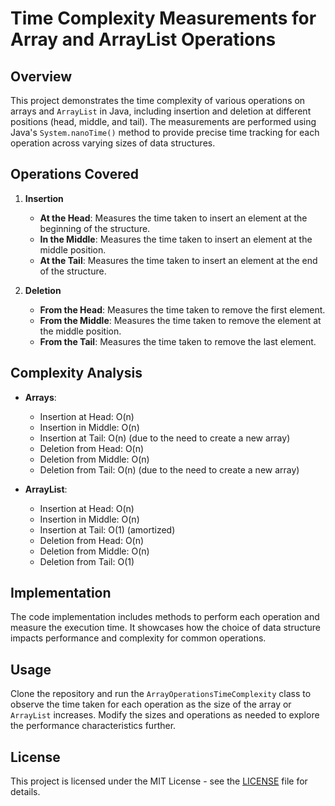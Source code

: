 # Time Complexity Measurements for Array and ArrayList Operations

## Overview
This project demonstrates the time complexity of various operations on arrays and `ArrayList` in Java, including insertion and deletion at different positions (head, middle, and tail). The measurements are performed using Java's `System.nanoTime()` method to provide precise time tracking for each operation across varying sizes of data structures.

## Operations Covered
1. **Insertion**
   - **At the Head**: Measures the time taken to insert an element at the beginning of the structure.
   - **In the Middle**: Measures the time taken to insert an element at the middle position.
   - **At the Tail**: Measures the time taken to insert an element at the end of the structure.

2. **Deletion**
   - **From the Head**: Measures the time taken to remove the first element.
   - **From the Middle**: Measures the time taken to remove the element at the middle position.
   - **From the Tail**: Measures the time taken to remove the last element.

## Complexity Analysis
- **Arrays**:
  - Insertion at Head: O(n)
  - Insertion in Middle: O(n)
  - Insertion at Tail: O(n) (due to the need to create a new array)
  - Deletion from Head: O(n)
  - Deletion from Middle: O(n)
  - Deletion from Tail: O(n) (due to the need to create a new array)

- **ArrayList**:
  - Insertion at Head: O(n)
  - Insertion in Middle: O(n)
  - Insertion at Tail: O(1) (amortized)
  - Deletion from Head: O(n)
  - Deletion from Middle: O(n)
  - Deletion from Tail: O(1)

## Implementation
The code implementation includes methods to perform each operation and measure the execution time. It showcases how the choice of data structure impacts performance and complexity for common operations.

## Usage
Clone the repository and run the `ArrayOperationsTimeComplexity` class to observe the time taken for each operation as the size of the array or `ArrayList` increases. Modify the sizes and operations as needed to explore the performance characteristics further.

## License
This project is licensed under the MIT License - see the [LICENSE](LICENSE) file for details.
